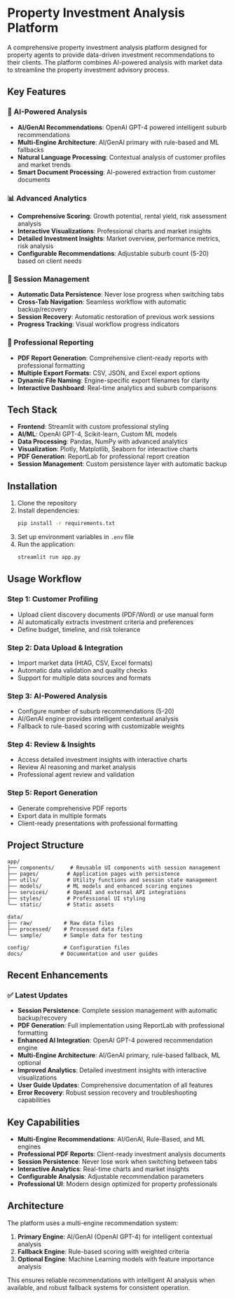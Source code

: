 # Property Investment Analysis Platform

A comprehensive property investment analysis platform designed for property agents to provide data-driven investment recommendations to their clients. The platform combines AI-powered analysis with market data to streamline the property investment advisory process.

## Key Features

### 🤖 AI-Powered Analysis
- **AI/GenAI Recommendations**: OpenAI GPT-4 powered intelligent suburb recommendations
- **Multi-Engine Architecture**: AI/GenAI primary with rule-based and ML fallbacks
- **Natural Language Processing**: Contextual analysis of customer profiles and market trends
- **Smart Document Processing**: AI-powered extraction from customer documents

### 📊 Advanced Analytics
- **Comprehensive Scoring**: Growth potential, rental yield, risk assessment analysis
- **Interactive Visualizations**: Professional charts and market insights
- **Detailed Investment Insights**: Market overview, performance metrics, risk analysis
- **Configurable Recommendations**: Adjustable suburb count (5-20) based on client needs

### 🔄 Session Management
- **Automatic Data Persistence**: Never lose progress when switching tabs
- **Cross-Tab Navigation**: Seamless workflow with automatic backup/recovery
- **Session Recovery**: Automatic restoration of previous work sessions
- **Progress Tracking**: Visual workflow progress indicators

### 📄 Professional Reporting
- **PDF Report Generation**: Comprehensive client-ready reports with professional formatting
- **Multiple Export Formats**: CSV, JSON, and Excel export options
- **Dynamic File Naming**: Engine-specific export filenames for clarity
- **Interactive Dashboard**: Real-time analytics and suburb comparisons

## Tech Stack

- **Frontend**: Streamlit with custom professional styling
- **AI/ML**: OpenAI GPT-4, Scikit-learn, Custom ML models
- **Data Processing**: Pandas, NumPy with advanced analytics
- **Visualization**: Plotly, Matplotlib, Seaborn for interactive charts
- **PDF Generation**: ReportLab for professional report creation
- **Session Management**: Custom persistence layer with automatic backup

## Installation

1. Clone the repository
2. Install dependencies:
   ```bash
   pip install -r requirements.txt
   ```
3. Set up environment variables in `.env` file
4. Run the application:
   ```bash
   streamlit run app.py
   ```

## Usage Workflow

### Step 1: Customer Profiling
- Upload client discovery documents (PDF/Word) or use manual form
- AI automatically extracts investment criteria and preferences
- Define budget, timeline, and risk tolerance

### Step 2: Data Upload & Integration
- Import market data (HtAG, CSV, Excel formats)
- Automatic data validation and quality checks
- Support for multiple data sources and formats

### Step 3: AI-Powered Analysis
- Configure number of suburb recommendations (5-20)
- AI/GenAI engine provides intelligent contextual analysis
- Fallback to rule-based scoring with customizable weights

### Step 4: Review & Insights
- Access detailed investment insights with interactive charts
- Review AI reasoning and market analysis
- Professional agent review and validation

### Step 5: Report Generation
- Generate comprehensive PDF reports
- Export data in multiple formats
- Client-ready presentations with professional formatting

## Project Structure

```
app/
├── components/     # Reusable UI components with session management
├── pages/         # Application pages with persistence
├── utils/         # Utility functions and session state management
├── models/        # ML models and enhanced scoring engines
├── services/      # OpenAI and external API integrations
├── styles/        # Professional UI styling
└── static/        # Static assets

data/
├── raw/          # Raw data files
├── processed/    # Processed data files
└── sample/       # Sample data for testing

config/           # Configuration files
docs/            # Documentation and user guides
```

## Recent Enhancements

### ✅ Latest Updates
- **Session Persistence**: Complete session management with automatic backup/recovery
- **PDF Generation**: Full implementation using ReportLab with professional formatting
- **Enhanced AI Integration**: OpenAI GPT-4 powered recommendation engine
- **Multi-Engine Architecture**: AI/GenAI primary, rule-based fallback, ML optional
- **Improved Analytics**: Detailed investment insights with interactive visualizations
- **User Guide Updates**: Comprehensive documentation of all features
- **Error Recovery**: Robust session recovery and troubleshooting capabilities

## Key Capabilities

- **Multi-Engine Recommendations**: AI/GenAI, Rule-Based, and ML engines
- **Professional PDF Reports**: Client-ready investment analysis documents
- **Session Persistence**: Never lose work when switching between tabs
- **Interactive Analytics**: Real-time charts and market insights
- **Configurable Analysis**: Adjustable recommendation parameters
- **Professional UI**: Modern design optimized for property professionals

## Architecture

The platform uses a multi-engine recommendation system:

1. **Primary Engine**: AI/GenAI (OpenAI GPT-4) for intelligent contextual analysis
2. **Fallback Engine**: Rule-based scoring with weighted criteria
3. **Optional Engine**: Machine Learning models with feature importance analysis

This ensures reliable recommendations with intelligent AI analysis when available, and robust fallback systems for consistent operation.